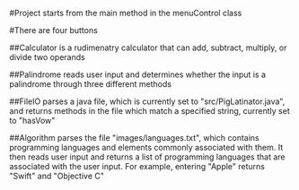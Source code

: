 #Project starts from the main method in the menuControl class

#There are four buttons

##Calculator is a rudimenatry calculator that can add, subtract, multiply, or divide two operands

##Palindrome reads user input and determines whether the input is a palindrome through three different methods

##FileIO parses a java file, which is currently set to "src/PigLatinator.java", and returns methods in the file which match a specified string, currently set to "hasVow"

##Algorithm parses the file "images/languages.txt", which contains programming languages and elements commonly associated with them. It then reads user input and returns a list of programming languages that are associated with the user input. For example, entering "Apple" returns "Swift" and "Objective C"

